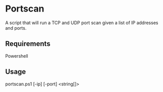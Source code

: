 # Portscan
A script that will run a TCP and UDP port scan given a list of IP addresses and ports.

## Requirements
Powershell

## Usage
portscan.ps1 [-ip] <string> [-port] <string[]>
